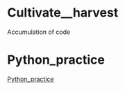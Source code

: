# Cultivate__harvest
Accumulation of code

# Python_practice 
[Python_practice](https://github.com/wnz27/Cultivate__harvest/blob/master/Python_harvest.md)
